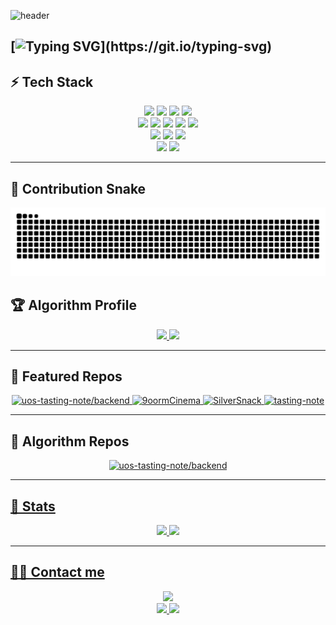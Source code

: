 <!-- 상단 배너 -->
![header](https://capsule-render.vercel.app/api?type=venom&height=300&color=0:e9d5ff,100:bae6fd&text=TaeHyun's%20GitHub&fontColor=ffb6b9&section=header&animation=fadeIn&desc=Hello%20World!&descColor=ffe5a3)

<!-- 타이핑 효과 -->
[![Typing SVG](https://readme-typing-svg.demolab.com?font=Fira+Code&pause=1000&width=435&lines=Measure+twice%2C+cut+once.)](https://git.io/typing-svg)
---

## ⚡ Tech Stack
<div align="center">
<span>
<img src="https://img.shields.io/badge/C-A8B9CC?style=flat&logo=C&logoColor=white">
<img src="https://img.shields.io/badge/C++-00599C?style=flat&logo=cplusplus&logoColor=white">
<img src="https://img.shields.io/badge/Python-3776AB?style=flat&logo=Python&logoColor=white">
<img src="https://img.shields.io/badge/Java-007396?style=flat&logo=Java&logoColor=white">
</span><br/>
<span>
<img src="https://img.shields.io/badge/Amazon%20S3-569A31?style=flat&logo=amazon-s3&logoColor=white">
<img src="https://img.shields.io/badge/Amazon%20AWS-232F3E?style=flat&logo=amazonaws&logoColor=white">
<img src="https://img.shields.io/badge/Docker-2496ED?style=flat&logo=Docker&logoColor=white">
<img src="https://img.shields.io/badge/Redis-DC382D?style=flat&logo=Redis&logoColor=white">
<img src="https://img.shields.io/badge/Apache%20Kafka-231F20?style=flat&logo=apachekafka&logoColor=white">
</span><br/>
<span>
<img src="https://img.shields.io/badge/Spring-6DB33F?style=flat&logo=Spring&logoColor=white">
<img src="https://img.shields.io/badge/Spring%20Boot-6DB33F?style=flat&logo=SpringBoot&logoColor=white">
<img src="https://img.shields.io/badge/Spring%20Security-6DB33F?style=flat&logo=SpringSecurity&logoColor=white">
</span><br/>
<span>
<img src="https://img.shields.io/badge/MySQL-4479A1?style=flat&logo=mysql&logoColor=white">
<img src="https://img.shields.io/badge/PostgreSQL-336791?style=flat&logo=postgresql&logoColor=white">
</span>
</div>

---

## 🐍 Contribution Snake
<div align="center">
  <img src="https://raw.githubusercontent.com/nick102030/nick102030/output/github-contribution-grid-snake.svg" />
</div>



## 🏆 Algorithm Profile
<div align="center">

  <a href="https://solved.ac/nick102030">
    <img src="http://mazassumnida.wtf/api/v2/generate_badge?boj=nick102030" height="150px"/>
  </a>
  <img src="http://mazandi.herokuapp.com/api?handle=nick102030&theme=warm" height="150px"/>

</div>

---

## 📌 Featured Repos
<div align="center">

  <!-- 1행 -->
  <a href="https://github.com/uos-tasting-note/backend">
    <img alt="uos-tasting-note/backend"
         src="https://github-readme-stats.vercel.app/api/pin/?username=9oormthon-univ&repo=2025_SEASONTHON_TEAM_3_BE&theme=graywhite&hide_border=true"
         width="48%"/>
  </a>
  <a href="https://github.com/nick102030/9oormCinema">
    <img alt="9oormCinema"
         src="https://github-readme-stats.vercel.app/api/pin/?username=nick102030&repo=Jolvre_BE&theme=graywhite&hide_border=true"
         width="48%"/>
  </a>

  <!-- 2행 -->
  <a href="https://github.com/nick102030/SilverSnack">
    <img alt="SilverSnack"
         src="https://github-readme-stats.vercel.app/api/pin/?username=9oormCinema&repo=9oormCinema-Backend&theme=graywhite&hide_border=true"
         width="48%"/>
  </a>
  <a href="https://github.com/nick102030/tasting-note">
    <img alt="tasting-note"
         src="https://github-readme-stats.vercel.app/api/pin/?username=nick102030&repo=maegi_machugi&theme=graywhite&hide_border=true"
         width="48%"/>
  </a>

</div>

---

## 📌 Algorithm Repos
<div align="center">

  <!-- 1행 -->
  <a href="https://github.com/uos-tasting-note/backend">
    <img alt="uos-tasting-note/backend"
         src="https://github-readme-stats.vercel.app/api/pin/?username=nick102030&repo=42seoul&theme=graywhite&hide_border=true"
         width="48%"/>

</div>

---

## 🏅 Stats
<div align="center">

  <img src="https://github-readme-stats.vercel.app/api?username=nick102030&show_icons=true&theme=graywhite&hide_border=true" height="180em"/>
  <img src="https://github-readme-stats.vercel.app/api/top-langs/?username=nick102030&layout=compact&theme=graywhite&hide_border=true" height="180em"/>

</div>

---

## 🧑‍💻 Contact me
<div align="center">

<!-- Tistory -->
<a href="https://systemui.tistory.com/">
  <img src="https://img.shields.io/badge/Tistory-000000?style=flat&logo=Tistory&logoColor=white">
</a>

<br/>

<!-- Mail -->
<a href="mailto:taehyun7213@gmail.com">
  <img src="https://img.shields.io/badge/Gmail-EA4335?style=flat&logo=Gmail&logoColor=white">
</a>
<a href="mailto:taehyun7213@naver.com">
  <img src="https://img.shields.io/badge/Naver-03C75A?style=flat&logo=naver&logoColor=white">
</a>

</div>

